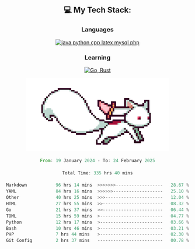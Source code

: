
<div align="center">
<br>

## 💻 My Tech Stack:

### Languages

[![java python cpp latex mysql php](https://skillicons.dev/icons?i=java,python,cpp,latex,mysql,php)](https://skillicons.dev)

### Learning

[![Go, Rust](https://skillicons.dev/icons?i=go,rust)](https://skillicons.dev)

<center>

<img src="kyubey.gif" alt="Alt-Text" title="" >

</center>


<!--START_SECTION:waka-->

```rust
From: 19 January 2024 - To: 24 February 2025

Total Time: 335 hrs 40 mins

Markdown           96 hrs 14 mins  >>>>>>>------------------   28.67 %
YAML               84 hrs 16 mins  >>>>>>-------------------   25.10 %
Other              40 hrs 25 mins  >>>----------------------   12.04 %
HTML               27 hrs 55 mins  >>-----------------------   08.32 %
Go                 21 hrs 37 mins  >>-----------------------   06.44 %
TOML               15 hrs 59 mins  >------------------------   04.77 %
Python             12 hrs 17 mins  >------------------------   03.66 %
Bash               10 hrs 46 mins  >------------------------   03.21 %
PHP                7 hrs 44 mins   >------------------------   02.30 %
Git Config         2 hrs 37 mins   -------------------------   00.78 %
```

<!--END_SECTION:waka-->
